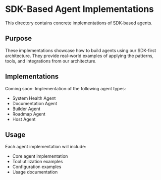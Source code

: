 # SDK-Based Agent Implementations

This directory contains concrete implementations of SDK-based agents.

## Purpose

These implementations showcase how to build agents using our SDK-first architecture. They provide real-world examples of applying the patterns, tools, and integrations from our architecture.

## Implementations

Coming soon: Implementation of the following agent types:
- System Health Agent
- Documentation Agent
- Builder Agent
- Roadmap Agent
- Host Agent

## Usage

Each agent implementation will include:
- Core agent implementation
- Tool utilization examples
- Configuration examples
- Usage documentation